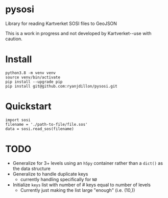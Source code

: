 # pysosi

Library for reading Kartverket SOSI files to GeoJSON

This is a work in progress and not developed by Kartverket--use with caution.

# Install

```
python3.8 -m venv venv
source venv/bin/activate
pip install --upgrade pip
pip install git@github.com:ryanjdillon/pysosi.git
```

# Quickstart


```
import sosi
filename = './path-to-file/file.sos'
data = sosi.read_sos(filename)
```

# TODO

* Generalize for 3+ levels using an `h5py` container rather than a `dict()` as the data structure
* Generalize to handle duplicate keys
    * currently handling specifically for `NØ`
* Initialize `keys` list with number of # keys equal to number of levels
    * Currently just making the list large "enough" (i.e. (10,))
